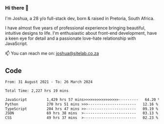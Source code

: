 ### Hi there 👋

I'm Joshua, a 28 y/o full-stack dev, born & raised in Pretoria, South Africa. 

I have almost five years of professional experience bringing beautiful, intuitive designs to life. I'm enthusiastic about front-end development, have a keen eye for detail and a passionate love-hate relationship with JavaScript.

📫 You can reach me on: joshua@sitelab.co.za

## **Code**

<!--START_SECTION:waka-->

```txt
From: 31 August 2021 - To: 26 March 2024

Total Time: 2,227 hrs 19 mins

JavaScript         1,429 hrs 57 mins>>>>>>>>>>>>>>>>---------   64.20 %
Python             270 hrs 51 mins >>>----------------------   12.16 %
TypeScript         204 hrs 47 mins >>-----------------------   09.19 %
JSON               69 hrs 38 mins  >------------------------   03.13 %
CSS                49 hrs 37 mins  >------------------------   02.23 %
```

<!--END_SECTION:waka-->
